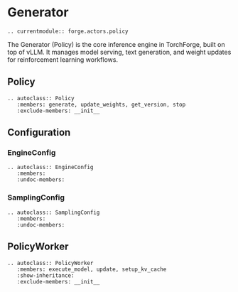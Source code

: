 # Generator

```{eval-rst}
.. currentmodule:: forge.actors.policy
```

The Generator (Policy) is the core inference engine in TorchForge, built on top of vLLM.
It manages model serving, text generation, and weight updates for reinforcement learning workflows.

## Policy

```{eval-rst}
.. autoclass:: Policy
   :members: generate, update_weights, get_version, stop
   :exclude-members: __init__
```

## Configuration

### EngineConfig

```{eval-rst}
.. autoclass:: EngineConfig
   :members:
   :undoc-members:
```

### SamplingConfig

```{eval-rst}
.. autoclass:: SamplingConfig
   :members:
   :undoc-members:
```

## PolicyWorker

```{eval-rst}
.. autoclass:: PolicyWorker
   :members: execute_model, update, setup_kv_cache
   :show-inheritance:
   :exclude-members: __init__
```
